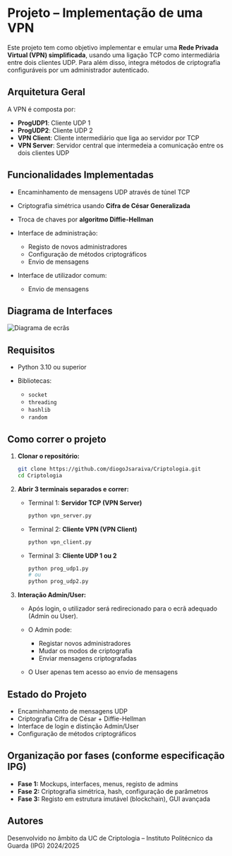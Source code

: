 # Projeto – Implementação de uma VPN

Este projeto tem como objetivo implementar e emular uma **Rede Privada Virtual (VPN) simplificada**, usando uma ligação TCP como intermediária entre dois clientes UDP. Para além disso, integra métodos de criptografia configuráveis por um administrador autenticado.

## Arquitetura Geral

A VPN é composta por:

* **ProgUDP1**: Cliente UDP 1
* **ProgUDP2**: Cliente UDP 2
* **VPN Client**: Cliente intermediário que liga ao servidor por TCP
* **VPN Server**: Servidor central que intermedeia a comunicação entre os dois clientes UDP

## Funcionalidades Implementadas

* Encaminhamento de mensagens UDP através de túnel TCP
* Criptografia simétrica usando **Cifra de César Generalizada**
* Troca de chaves por **algoritmo Diffie-Hellman**
* Interface de administração:

  * Registo de novos administradores
  * Configuração de métodos criptográficos
  * Envio de mensagens
* Interface de utilizador comum:

  * Envio de mensagens

## Diagrama de Interfaces

![Diagrama de ecrãs](./assets/diagrama_criptologia.jpeg)

## Requisitos

* Python 3.10 ou superior
* Bibliotecas:

  * `socket`
  * `threading`
  * `hashlib`
  * `random`

## Como correr o projeto

1. **Clonar o repositório:**

   ```bash
   git clone https://github.com/diogoJsaraiva/Criptologia.git
   cd Criptologia
   ```

2. **Abrir 3 terminais separados e correr:**

   * Terminal 1: **Servidor TCP (VPN Server)**

     ```bash
     python vpn_server.py
     ```

   * Terminal 2: **Cliente VPN (VPN Client)**

     ```bash
     python vpn_client.py
     ```

   * Terminal 3: **Cliente UDP 1 ou 2**

     ```bash
     python prog_udp1.py
     # ou
     python prog_udp2.py
     ```

3. **Interação Admin/User:**

   * Após login, o utilizador será redirecionado para o ecrã adequado (Admin ou User).
   * O Admin pode:

     * Registar novos administradores
     * Mudar os modos de criptografia
     * Enviar mensagens criptografadas
   * O User apenas tem acesso ao envio de mensagens

## Estado do Projeto

* Encaminhamento de mensagens UDP
* Criptografia Cifra de César + Diffie-Hellman
* Interface de login e distinção Admin/User
* Configuração de métodos criptográficos

## Organização por fases (conforme especificação IPG)

* **Fase 1:** Mockups, interfaces, menus, registo de admins 
* **Fase 2:** Criptografia simétrica, hash, configuração de parâmetros 
* **Fase 3:** Registo em estrutura imutável (blockchain), GUI avançada 

## Autores

Desenvolvido no âmbito da UC de Criptologia – Instituto Politécnico da Guarda (IPG)
2024/2025
